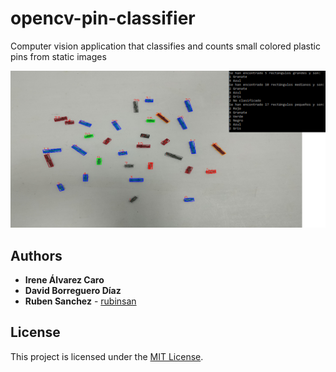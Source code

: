 # opencv-pin-classifier
Computer vision application that classifies and counts small colored plastic pins from static images

<p align="center">
<img src="./test_17.png"/>
</p>

## Authors 

* **Irene Álvarez Caro**
* **David Borreguero Díaz**
* **Ruben Sanchez** - [rubinsan](https://github.com/rubinsan)

## License

This project is licensed under the [MIT License](LICENSE).
